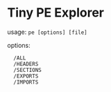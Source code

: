 # Tiny PE Explorer

usage: `pe [options] [file]`

   options:
   
      /ALL
      /HEADERS
      /SECTIONS
      /EXPORTS
      /IMPORTS
